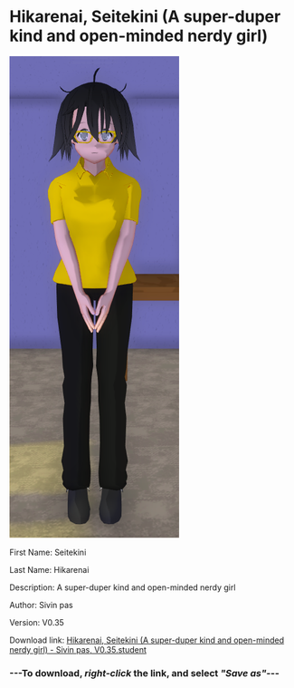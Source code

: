 # Hikarenai, Seitekini (A super-duper kind and open-minded nerdy girl)

<img src = "https://raw.githubusercontent.com/Arbiter1223/Daigaku-Gurashi-Custom-Students/master/Students/Files/Hikarenai%2C%20Seitekini%20(A%20super-duper%20kind%20and%20open-minded%20nerdy%20girl).png">

First Name: Seitekini

Last Name: Hikarenai

Description: A super-duper kind and open-minded nerdy girl

Author: Sivin pas

Version: V0.35

Download link: <a href="https://raw.githubusercontent.com/Arbiter1223/Daigaku-Gurashi-Custom-Students/master/Students/Files/Hikarenai%2C%20Seitekini%20(A%20super-duper%20kind%20and%20open-minded%20nerdy%20girl)%20-%20Sivin%20pas%2C%20V0.35.student">Hikarenai, Seitekini (A super-duper kind and open-minded nerdy girl) - Sivin pas, V0.35.student</a>

### ---**To download, _right-click_ the link, and select _"Save as"_**---
